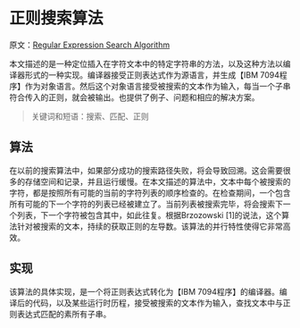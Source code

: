 # 正则搜索算法

原文：[Regular Expression Search Algorithm ](https://www.clear.rice.edu/comp412/Lectures/Support/Thompson-1968.pdf)

本文描述的是一种定位插入在字符文本中的特定字符串的方法，以及这种方法以编译器形式的一种实现。编译器接受正则表达式作为源语言，并生成【IBM 7094程序】作为对象语言。然后这个对象语言接受被搜索的文本作为输入，每当一个子串符合传入的正则，就会被输出。也提供了例子、问题和相应的解决方案。

> 关键词和短语：搜索、匹配、正则

## 算法

在以前的搜索算法中，如果部分成功的搜索路径失败，将会导致回溯。这会需要很多的存储空间和记录，并且运行缓慢。在本文描述的算法中，文本中每个被搜索的字符，都是按照所有可能的当前的字符列表的顺序检查的。在检查期间，一个包含所有可能的下一个字符的列表已经被建立了。当前列表被搜索完毕，将会搜索下一个列表，下一个字符被包含其中，如此往复。根据Brzozowski [1]的说法，这个算法针对被搜索的文本，持续的获取正则的左导数。该算法的并行特性使得它非常高效。

## 实现

该算法的具体实现，是一个将正则表达式转化为【IBM 7094程序】的编译器。编译后的代码，以及某些运行时历程，接受被搜索的文本作为输入，查找文本中与正则表达式匹配的素所有子串。